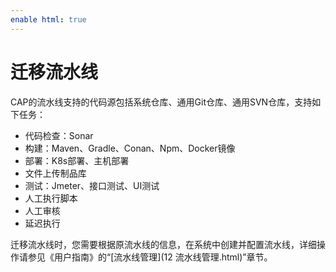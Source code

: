 ```yaml
---
enable html: true
---
```

# 迁移流水线

CAP的流水线支持的代码源包括系统仓库、通用Git仓库、通用SVN仓库，支持如下任务：
* 代码检查：Sonar
* 构建：Maven、Gradle、Conan、Npm、Docker镜像
* 部署：K8s部署、主机部署
* 文件上传制品库
* 测试：Jmeter、接口测试、UI测试
* 人工执行脚本
* 人工审核
* 延迟执行

迁移流水线时，您需要根据原流水线的信息，在系统中创建并配置流水线，详细操作请参见《用户指南》的“[流水线管理](12 流水线管理.html)”章节。